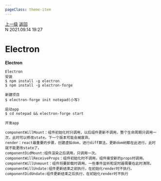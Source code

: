 ```yaml
---
pageClass: theme-item
---
```

<div class="extend-header">
    <div class="info">
        <div class="record">
            <a class="back" href="./">上一级</a>
            <a class="back" href="./">返回</a>
        </div>        
        <div class="mini">
            <span>N 2021.09.14 19:27</span>
        </div>
    </div>
    <div class="content"></div>
</div>
<div class="content-header">
<h1>Electron</h1><strong>Electron</strong>
</div>
<div class="static-content">

```
Electron
安装
$ npm install -g electron
$ npm install -g electron-forge

新建项目
$ electron-forge init notepad(小写)

启动app
$ cd notepad && electron-forge start

开发app

componentWillMount：组件初始化时只调用，以后组件更新不调用，整个生命周期只调用一次，此时可以修改state。下一个版本可能会被废弃。
render：react最重要的步骤，创建虚拟dom，进行diff算法，更新dom树都在此进行。此时就不能更改state了。
componentDidMount:组件渲染之后调用，只调用一次。
componentWillReceiveProps：组件初始化时不调用，组件接受新的props时调用。
componentWillUnmount：组件将要卸载时调用，一些事件监听和定时器需要在此时清除。
componentWillUndate:组件更新结束之前执行，在初始化render时不执行。
componentDidUndate:组件更新结束之后执行，在初始化render时不执行







```

</div>